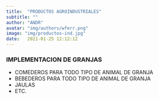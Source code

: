 ```yaml
---
title:  "PRODUCTOS AGROINDUSTRIALES"
subtitle: ""
author: "ANDR"
avatar: "img/authors/wferr.png"
image: "img/productos-ind.jpg"
date:   2021-01-25 12:12:12
---
```


### IMPLEMENTACION DE GRANJAS
- COMEDEROS PARA TODO TIPO DE ANIMAL DE GRANJA
- BEBEDEROS PARA TODO TIPO DE ANIMAL DE GRANJA
- JAULAS 
- ETC.